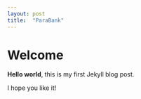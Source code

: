 ```yaml
---
layout: post
title:  "ParaBank"
---
```


# Welcome

**Hello world**, this is my first Jekyll blog post.

I hope you like it!
